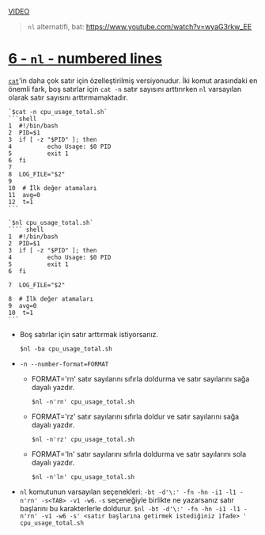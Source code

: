 [VIDEO](https://youtu.be/BIRgKVqjzqg)

> `nl` alternatifi, bat: https://www.youtube.com/watch?v=wyaG3rkw_EE

# [6 - `nl` - numbered lines](https://youtu.be/BIRgKVqjzqg)
[`cat`](#1-cat-concatenate.md)'in daha çok satır için özelleştirilmiş versiyonudur. İki komut arasındaki en önemli fark, boş satırlar için `cat -n`  satır sayısını arttırırken `nl` varsayılan olarak satır sayısını arttırmamaktadır.

    `$cat -n cpu_usage_total.sh`
    ```shell
    1  #!/bin/bash
    2  PID=$1
    3  if [ -z "$PID" ]; then
    4          echo Usage: $0 PID
    5          exit 1
    6  fi
    7
    8  LOG_FILE="$2"
    9
    10  # İlk değer atamaları
    11  avg=0
    12  t=1
    ```

    `$nl cpu_usage_total.sh`
    ```` shell
    1  #!/bin/bash
    2  PID=$1
    3  if [ -z "$PID" ]; then
    4          echo Usage: $0 PID
    5          exit 1
    6  fi

    7  LOG_FILE="$2"

    8  # İlk değer atamaları
    9  avg=0
    10  t=1
    ```

- Boş satırlar için satır arttırmak istiyorsanız.

    `$nl -ba cpu_usage_total.sh`
- `-n --number-format=FORMAT`
  - FORMAT='rn' satır sayılarını sıfırla doldurma ve satır sayılarını sağa dayalı yazdır.

    `$nl -n'rn' cpu_usage_total.sh`
  - FORMAT='rz' satır sayılarını sıfırla doldur ve satır sayılarını sağa dayalı yazdır.

    `$nl -n'rz' cpu_usage_total.sh`
  - FORMAT='ln' satır sayılarını sıfırla doldurma ve satır sayılarını sola dayalı yazdır.

    `$nl -n'ln' cpu_usage_total.sh`

- `nl` komutunun varsayılan seçenekleri: `-bt -d'\:' -fn -hn -i1 -l1 -n'rn' -s<TAB> -v1 -w6`. `-s` seçeneğiyle birlikte ne yazarsanız satır başlarını bu karakterlerle doldurur.
`$nl -bt -d'\:' -fn -hn -i1 -l1 -n'rn' -v1 -w6 -s' <satır başlarına getirmek istediğiniz ifade> ' cpu_usage_total.sh`